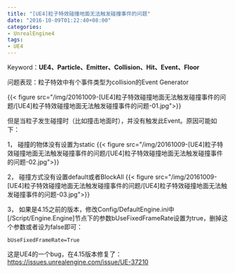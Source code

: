 ```yaml
---
title: "[UE4]粒子特效碰撞地面无法触发碰撞事件的问题"
date: "2016-10-09T01:22:40+08:00"
categories:
- UnrealEngine4
tags:
- UE4
---
```


Keyword：**UE4、Particle、Emitter、Collision、Hit、Event、Floor**

问题表现：粒子特效中有个事件类型为collision的Event Generator

{{< figure src="/img/20161009-[UE4]粒子特效碰撞地面无法触发碰撞事件的问题/[UE4]粒子特效碰撞地面无法触发碰撞事件的问题-01.jpg">}}
 
但是当粒子发生碰撞时（比如撞击地面时），并没有触发此Event。原因可能如下：

1，	碰撞的物体没有设置为static
{{< figure src="/img/20161009-[UE4]粒子特效碰撞地面无法触发碰撞事件的问题/[UE4]粒子特效碰撞地面无法触发碰撞事件的问题-02.jpg">}}

2，	碰撞方式没有设置default或者BlockAll
{{< figure src="/img/20161009-[UE4]粒子特效碰撞地面无法触发碰撞事件的问题/[UE4]粒子特效碰撞地面无法触发碰撞事件的问题-03.jpg">}}
 
3，	如果是4.15之前的版本，修改Config/DefaultEngine.ini中[/Script/Engine.Engine]节点下的参数bUseFixedFrameRate设置为true，删掉这个参数或者设为false即可：

`bUseFixedFrameRate=True`

这是UE4的一个bug，在4.15版本修复了：https://issues.unrealengine.com/issue/UE-37210


